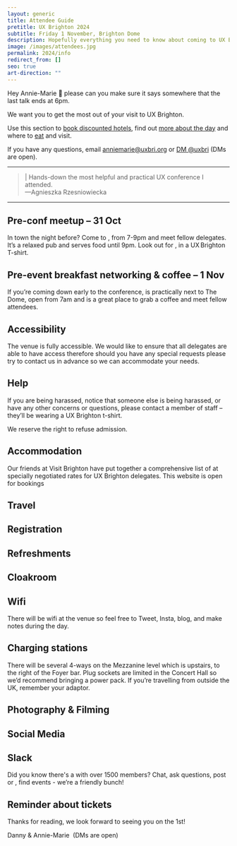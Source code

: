 ```yaml
---
layout: generic
title: Attendee Guide
pretitle: UX Brighton 2024
subtitle: Friday 1 November, Brighton Dome
description: Hopefully everything you need to know about coming to UX Brighton 2024.
image: /images/attendees.jpg
permalink: 2024/info
redirect_from: []
seo: true
art-direction: ""
---
```

Hey Annie-Marie 👋 please can you make sure it says somewhere that the last talk ends at 6pm.

We want you to get the most out of your visit to UX Brighton.

Use this section to [book discounted hotels](#accommodation), find out [more about the day](#registration) and where to [eat](#refreshments) and visit.

If you have any questions, email [anniemarie@uxbri.org](mailto:anniemarie@uxbri.org) or [DM @uxbri](https://twitter.com/direct_messages/create/uxbri) (DMs are open).

- - -

> \| Hands-down the most helpful and practical UX conference I attended.\
> —Agnieszka Rzesniowiecka

- - -

## Pre-conf meetup – 31 Oct

In town the night before? Come to , from 7-9pm and meet fellow delegates. It’s a relaxed pub and serves food until 9pm. Look out for , in a UX Brighton T-shirt.

## Pre-event breakfast networking & coffee – 1 Nov

If you’re coming down early to the conference,  is practically next to The Dome, open from 7am and is a great place to grab a coffee and meet fellow attendees.

## Accessibility

The venue is fully accessible. We would like to ensure that all delegates are able to have access therefore should you have any special requests please try to contact us in advance so we can accommodate your needs.

## Help

If you are being harassed, notice that someone else is being harassed, or have any other concerns or questions, please contact a member of staff – they’ll be wearing a UX Brighton t-shirt.

We reserve the right to refuse admission.

## Accommodation

Our friends at Visit Brighton have put together a comprehensive list of  at specially negotiated rates for UX Brighton delegates. This website is open for bookings 

## Travel

## Registration

## Refreshments

## Cloakroom

## Wifi

There will be wifi at the venue so feel free to Tweet, Insta, blog, and make notes during the day.

## Charging stations

There will be several 4-ways on the Mezzanine level which is upstairs, to the right of the Foyer bar. Plug sockets are limited in the Concert Hall so we’d recommend bringing a power pack. If you’re travelling from outside the UK, remember your adaptor.

## Photography & Filming

## Social Media

## Slack

Did you know there's a  with over 1500 members? Chat, ask questions, post or , find events - we’re a friendly bunch!

## Reminder about tickets

Thanks for reading, we look forward to seeing you on the 1st!

Danny & Annie-Marie  (DMs are open)
